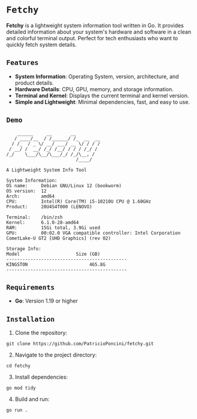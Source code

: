 # `Fetchy`

**Fetchy** is a lightweight system information tool written in Go. It provides detailed information about your system's hardware and software in a clean and colorful terminal output. Perfect for tech enthusiasts who want to quickly fetch system details.

## `Features`

- **System Information**: Operating System, version, architecture, and product details.
- **Hardware Details**: CPU, GPU, memory, and storage information.
- **Terminal and Kernel**: Displays the current terminal and kernel version.
- **Simple and Lightweight**: Minimal dependencies, fast, and easy to use.

## `Demo`
```shell
    ______     __       __         
   / ____/__  / /______/ /_  __  __
  / /_  / _ \/ __/ ___/ __ \/ / / /
 / __/ /  __/ /_/ /__/ / / / /_/ / 
/_/    \___/\__/\___/_/ /_/\__, /  
                          /____/   

A Lightweight System Info Tool

System Information:
OS name:     Debian GNU/Linux 12 (bookworm)
OS version:  12
Arch:        amd64
CPU:         Intel(R) Core(TM) i5-10210U CPU @ 1.60GHz
Product:     20U4S4T000 (LENOVO)

Terminal:    /bin/zsh
Kernel:      6.1.0-28-amd64
RAM:         15Gi total, 3.9Gi used
GPU:         00:02.0 VGA compatible controller: Intel Corporation CometLake-U GT2 [UHD Graphics] (rev 02)

Storage Info:
Model                     Size (GB)       
---------------------------------------------
KINGSTON                       465.8G              
---------------------------------------------
```

## `Requirements`
- **Go**: Version 1.19 or higher

## `Installation`
1. Clone the repository:
```shell
git clone https://github.com/PatricioPoncini/fetchy.git
```
2. Navigate to the project directory:
```shell
cd fetchy
```
3. Install dependencies:
```shell
go mod tidy
```
4. Build and run:
```shell
go run .
```